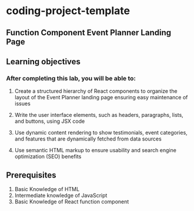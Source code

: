# coding-project-template
## Function Component Event Planner Landing Page

## Learning objectives
### After completing this lab, you will be able to:

1. Create a structured hierarchy of React components to organize the layout of the Event Planner landing page ensuring easy maintenance of issues

2. Write the user interface elements, such as headers, paragraphs, lists, and buttons, using JSX code

3. Use dynamic content rendering to show testimonials, event categories, and features that are dynamically fetched from data sources

4. Use semantic HTML markup to ensure usability and search engine optimization (SEO) benefits

## Prerequisites
1. Basic Knowledge of HTML
2. Intermediate knowledge of JavaScript
3. Basic Knowledge of React function component
